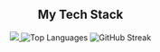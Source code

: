 <h2 align="center"> My Tech Stack </h2>
<p align="center">
  <a href="https://skillicons.dev">
    <img src="https://skillicons.dev/icons?i=git,html,css,js,ts,remix,htmx,react,svelte,tailwind,bash,neovim,deno,nodejs,postgres&perline=5" />
  </a>

<img src="https://github-readme-stats.vercel.app/api/top-langs/?username=lzif&theme=prussian&show_icons=true&hide_border=true&layout=compact" alt="Top Languages"/>
<img src="https://github-readme-streak-stats.herokuapp.com/?user=lzif&theme=prussian&hide_border=true" alt="GitHub Streak" />
</p>

